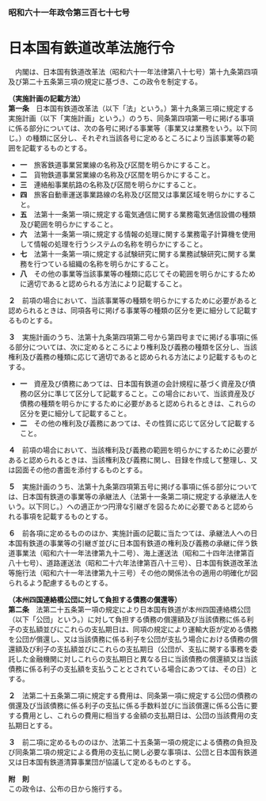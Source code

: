 ### 昭和六十一年政令第三百七十七号  
# 日本国有鉄道改革法施行令  
　内閣は、日本国有鉄道改革法（昭和六十一年法律第八十七号）第十九条第四項及び第二十五条第三項の規定に基づき、この政令を制定する。  
  
**（実施計画の記載方法）**  
**第一条**　日本国有鉄道改革法（以下「法」という。）第十九条第三項に規定する実施計画（以下「実施計画」という。）のうち、同条第四項第一号に掲げる事項に係る部分については、次の各号に掲げる事業等（事業又は業務をいう。以下同じ。）の種類に区分し、それぞれ当該各号に定めるところにより当該事業等の範囲を記載するものとする。  
* **一**　旅客鉄道事業営業線の名称及び区間を明らかにすること。  
* **二**　貨物鉄道事業営業線の名称及び区間を明らかにすること。  
* **三**　連絡船事業航路の名称及び区間を明らかにすること。  
* **四**　旅客自動車運送事業路線の名称及び区間又は事業区域を明らかにすること。  
* **五**　法第十一条第一項に規定する電気通信に関する業務電気通信設備の種類及び範囲を明らかにすること。  
* **六**　法第十一条第一項に規定する情報の処理に関する業務電子計算機を使用して情報の処理を行うシステムの名称を明らかにすること。  
* **七**　法第十一条第一項に規定する試験研究に関する業務試験研究に関する業務を行つている組織の名称を明らかにすること。  
* **八**　その他の事業等当該事業等の種類に応じてその範囲を明らかにするために適切であると認められる方法により記載すること。  
  
**２**　前項の場合において、当該事業等の種類を明らかにするために必要があると認められるときは、同項各号に掲げる事業等の種類の区分を更に細分して記載するものとする。  
  
**３**　実施計画のうち、法第十九条第四項第二号から第四号までに掲げる事項に係る部分については、次に定めるところにより権利及び義務の種類を区分し、当該権利及び義務の種類に応じて適切であると認められる方法により記載するものとする。  
* **一**　資産及び債務にあつては、日本国有鉄道の会計規程に基づく資産及び債務の区分に準じて区分して記載すること。この場合において、当該資産及び債務の種類を明らかにするために必要があると認められるときは、これらの区分を更に細分して記載すること。  
* **二**　その他の権利及び義務にあつては、その性質に応じて区分して記載すること。  
  
**４**　前項の場合において、当該権利及び義務の範囲を明らかにするために必要があると認められるときは、当該権利及び義務に関し、目録を作成して整理し、又は図面その他の書面を添付するものとする。  
  
**５**　実施計画のうち、法第十九条第四項第五号に掲げる事項に係る部分については、日本国有鉄道の事業等の承継法人（法第十一条第二項に規定する承継法人をいう。以下同じ。）への適正かつ円滑な引継ぎを図るために必要であると認められる事項を記載するものとする。  
  
**６**　前各項に定めるもののほか、実施計画の記載に当たつては、承継法人への日本国有鉄道の事業等の引継ぎ並びに日本国有鉄道の権利及び義務の承継に伴う鉄道事業法（昭和六十一年法律第九十二号）、海上運送法（昭和二十四年法律第百八十七号）、道路運送法（昭和二十六年法律第百八十三号）、日本国有鉄道改革法等施行法（昭和六十一年法律第九十三号）その他の関係法令の適用の明確化が図られるよう配慮するものとする。  
  
**（本州四国連絡橋公団に対して負担する債務の償還等）**  
**第二条**　法第二十五条第一項の規定により日本国有鉄道が本州四国連絡橋公団（以下「公団」という。）に対して負担する債務の償還額及び当該債務に係る利子の支払額並びにこれらの支払期日は、同項の規定により運輸大臣が定める債務を公団が償還し、又は当該債務に係る利子を公団が支払う場合における債務の償還額及び利子の支払額並びにこれらの支払期日（公団が、支払に関する事務を委託した金融機関に対しこれらの支払期日と異なる日に当該債務の償還額又は当該債務に係る利子の支払額を支払うこととされている場合にあつては、その日）とする。  
  
**２**　法第二十五条第二項に規定する費用は、同条第一項に規定する公団の債務の償還及び当該債務に係る利子の支払に係る手数料並びに当該償還に係る公告に要する費用とし、これらの費用に相当する金額の支払期日は、公団の当該費用の支払期日とする。  
  
**３**　前二項に定めるもののほか、法第二十五条第一項の規定による債務の負担及び同条第二項の規定による費用の支払に関し必要な事項は、公団と日本国有鉄道又は日本国有鉄道清算事業団が協議して定めるものとする。  
  
**附　則**  
この政令は、公布の日から施行する。  
  
